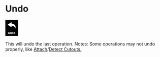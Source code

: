 # Undo

![](../.gitbook/assets/undo.jpg)

This will undo the last operation. Notes: Some operations may not undo properly, like [Attach](../tools/attach.md)/[Detect Cutouts.](../tools/detect-cutouts.md)

